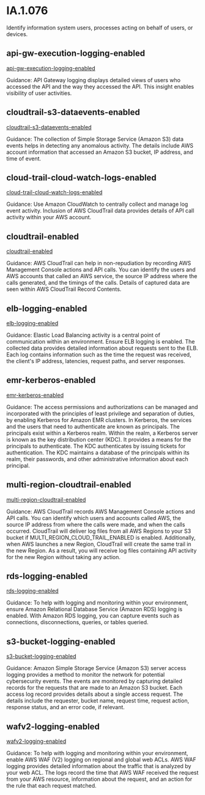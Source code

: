 # IA.1.076
Identify information system users, processes acting on behalf of users, or devices.

##  api-gw-execution-logging-enabled
[api-gw-execution-logging-enabled](https://docs.aws.amazon.com/config/latest/developerguide/api-gw-execution-logging-enabled.html)

Guidance:
API Gateway logging displays detailed views of users who accessed the API and the way they accessed the API. This insight enables visibility of user activities.

##  cloudtrail-s3-dataevents-enabled
[cloudtrail-s3-dataevents-enabled](https://docs.aws.amazon.com/config/latest/developerguide/cloudtrail-s3-dataevents-enabled.html)

Guidance:
The collection of Simple Storage Service (Amazon S3) data events helps in detecting any anomalous activity. The details include AWS account information that accessed an Amazon S3 bucket, IP address, and time of event.

##  cloud-trail-cloud-watch-logs-enabled
[cloud-trail-cloud-watch-logs-enabled](https://docs.aws.amazon.com/config/latest/developerguide/cloud-trail-cloud-watch-logs-enabled.html)

Guidance:
Use Amazon CloudWatch to centrally collect and manage log event activity. Inclusion of AWS CloudTrail data provides details of API call activity within your AWS account.

##  cloudtrail-enabled
[cloudtrail-enabled](https://docs.aws.amazon.com/config/latest/developerguide/cloudtrail-enabled.html)

Guidance:
AWS CloudTrail can help in non-repudiation by recording AWS Management Console actions and API calls. You can identify the users and AWS accounts that called an AWS service, the source IP address where the calls generated, and the timings of the calls. Details of captured data are seen within AWS CloudTrail Record Contents.

##  elb-logging-enabled
[elb-logging-enabled](https://docs.aws.amazon.com/config/latest/developerguide/elb-logging-enabled.html)

Guidance:
Elastic Load Balancing activity is a central point of communication within an environment. Ensure ELB logging is enabled. The collected data provides detailed information about requests sent to the ELB. Each log contains information such as the time the request was received, the client's IP address, latencies, request paths, and server responses.

##  emr-kerberos-enabled
[emr-kerberos-enabled](https://docs.aws.amazon.com/config/latest/developerguide/emr-kerberos-enabled.html)

Guidance:
The access permissions and authorizations can be managed and incorporated with the principles of least privilege and separation of duties, by enabling Kerberos for Amazon EMR clusters. In Kerberos, the services and the users that need to authenticate are known as principals. The principals exist within a Kerberos realm. Within the realm, a Kerberos server is known as the key distribution center (KDC). It provides a means for the principals to authenticate. The KDC authenticates by issuing tickets for authentication. The KDC maintains a database of the principals within its realm, their passwords, and other administrative information about each principal.

##  multi-region-cloudtrail-enabled
[multi-region-cloudtrail-enabled](https://docs.aws.amazon.com/config/latest/developerguide/multi-region-cloudtrail-enabled.html)

Guidance:
AWS CloudTrail records AWS Management Console actions and API calls. You can identify which users and accounts called AWS, the source IP address from where the calls were made, and when the calls occurred. CloudTrail will deliver log files from all AWS Regions to your S3 bucket if MULTI_REGION_CLOUD_TRAIL_ENABLED is enabled. Additionally, when AWS launches a new Region, CloudTrail will create the same trail in the new Region. As a result, you will receive log files containing API activity for the new Region without taking any action.

##  rds-logging-enabled
[rds-logging-enabled](https://docs.aws.amazon.com/config/latest/developerguide/rds-logging-enabled.html)

Guidance:
To help with logging and monitoring within your environment, ensure Amazon Relational Database Service (Amazon RDS) logging is enabled. With Amazon RDS logging, you can capture events such as connections, disconnections, queries, or tables queried.

##  s3-bucket-logging-enabled
[s3-bucket-logging-enabled](https://docs.aws.amazon.com/config/latest/developerguide/s3-bucket-logging-enabled.html)

Guidance:
Amazon Simple Storage Service (Amazon S3) server access logging provides a method to monitor the network for potential cybersecurity events. The events are monitored by capturing detailed records for the requests that are made to an Amazon S3 bucket. Each access log record provides details about a single access request. The details include the requester, bucket name, request time, request action, response status, and an error code, if relevant.

##  wafv2-logging-enabled
[wafv2-logging-enabled](https://docs.aws.amazon.com/config/latest/developerguide/wafv2-logging-enabled.html)

Guidance:
To help with logging and monitoring within your environment, enable AWS WAF (V2) logging on regional and global web ACLs. AWS WAF logging provides detailed information about the traffic that is analyzed by your web ACL. The logs record the time that AWS WAF received the request from your AWS resource, information about the request, and an action for the rule that each request matched.
